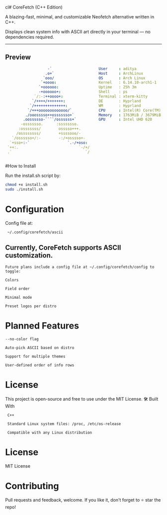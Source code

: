 cl#  CoreFetch (C++ Edition)

A blazing-fast, minimal, and customizable Neofetch alternative written in C++.

Displays clean system info with ASCII art directly in your terminal — no dependencies required.

---

##  Preview

```yaml
                   -`                     User     : aditya
                  .o+`                    Host     : ArchLinux
                 `ooo/                    OS       : Arch Linux
                `+oooo:                   Kernel   : 6.14.10-arch1-1
               `+oooooo:                  Uptime   : 25h 3m
               -+oooooo+:                 Shell    : ps
             `/:-:++oooo+:                Terminal : xterm-kitty
            `/++++/+++++++:               DE       : Hyprland
           `/++++++++++++++:              WM       : Hyprland
          `/+++ooooooooooooo/`            CPU      : Intel(R) Core(TM) i3-1005G1 CPU @ 1.20
         ./ooosssso++osssssso+`           Memory   : 1763MiB / 3679MiB
        .oossssso-````/ossssss+`          GPU      : Intel UHD 620
       -osssssso.      :ssssssso. 
      :osssssss/        osssso+++. 
     /ossssssss/        +ssssooo/- 
   `/ossssso+/:-        -:/+osssso+- 
  `+sso+:-`                 `.-/+oso: 
 `++:.                           `-/+/
 .`                                 `/ 
 
 ```
 
 #How to Install
 
 Run the install.sh script by:
 
 ```bash
 chmod +x install.sh
 sudo ./install.sh
 ```
 
 # Configuration
 
 Config file at:
```bash
 ~/.config/corefetch/ascii
```

## Currently, CoreFetch supports ASCII customization.

    Future plans include a config file at ~/.config/corefetch/config to toggle:

    Colors

    Field order

    Minimal mode

    Preset logos per distro


# Planned Features

    --no-color flag

    Auto-pick ASCII based on distro

    Support for multiple themes

    User-defined order of info rows

# License

This project is open-source and free to use under the MIT License.
🛠️ Built With

     C++

     Standard Linux system files: /proc, /etc/os-release

     Compatible with any Linux distribution
    
    
# License

 MIT License
 
# Contributing

Pull requests and feedback, welcome.
If you like it, don't forget to ⭐ star the repo!
